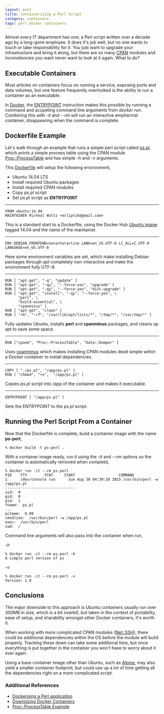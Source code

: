 ```yaml
---
layout: post
title: Containerizing a Perl Script
category: containers
tags: perl docker containers
---
```


Almost every IT department has one; a Perl script written over a decade ago by a long-gone employee. It does it's job well, but no one wants to touch or take responsibility for it. You just want to upgrade your infrastructure and bring it along, but there are so many [CPAN](http://www.cpan.org/) modules and inconsitencies you want never want to look at it again. What to do?

## Executable Containers

Most articles on containers focus on running a service, exposing ports and data volumes, but one feature frequently overlooked is the ability to run a container as an executable.

In [Docker](https://www.docker.com), the [ENTRYPOINT](https://docs.docker.com/reference/builder/#entrypoint) instruction makes this possible by running a command and accpeting command line arguments from *docker run*. Combining this with *-it* and *--rm* will run an interactive emphermal container, disappearing when the command is complete.

## Dockerfile Example

Let's walk through an example that runs a simple perl script called [ps.pl](https://gist.github.com/ecliptik/9a868cbe348d87a5141a#file-ps-pl), which prints a simple process table using the CPAN module [Proc::ProcessTable](http://search.cpan.org/~durist/Proc-ProcessTable-0.39/ProcessTable.pm) and has simple *-h* and *-v* arguments.

This [Dockerfile](https://gist.github.com/ecliptik/9a868cbe348d87a5141a#file-dockerfile) will setup the following environment,

- Ubuntu 14.04 LTS
- Install required Ubuntu packages
- Install required CPAN modules
- Copy ps.pl script
- Set ps.pl script as **ENTRYPOINT**

---

```
FROM ubuntu:14.04
MAINTAINER Micheal Waltz <ecliptik@gmail.com>
```

This is a standard start to a Dockerfile, using the Docker Hub [Ubuntu image](https://hub.docker.com/_/ubuntu/) tagged 14.04 and the name of the maintainer.

---

```
ENV DEBIAN_FRONTEND=noninteractive LANG=en_US.UTF-8 LC_ALL=C.UTF-8 LANGUAGE=en_US.UTF-8
```

Here some environment variables are set, which make installing Debian packages through *apt* completely non-interactive and make the environment fully UTF-8.

---

```
RUN [ "apt-get", "-q", "update" ]
RUN [ "apt-get", "-qy", "--force-yes", "upgrade" ]
RUN [ "apt-get", "-qy", "--force-yes", "dist-upgrade" ]
RUN [ "apt-get", "install", "-qy", "--force-yes", \
      "perl", \
      "build-essential", \
      "cpanminus" ]
RUN [ "apt-get", "clean" ]
RUN [ "rm", "-rf", "/var/lib/apt/lists/*", "/tmp/*", "/var/tmp/*" ]
```

Fully updates Ubuntu, installs **perl** and **cpanminus** packages, and cleans up apt to save some space.

---

```
RUN ["cpanm", "Proc::ProcessTable", "Data::Dumper" ]
```

Uses [cpanminus](http://search.cpan.org/~miyagawa/App-cpanminus-0.05/cpanm) which makes installing CPAN modules dead simple within a Docker container to install dependencies.

---

```
COPY [ "./ps.pl", "/app/ps.pl" ]
RUN [ "chmod", "+x",  "/app/ps.pl" ]
```

Copies *ps.pl* script into /app of the container and makes it executable.

---

```
ENTRYPOINT [ "/app/ps.pl" ]
```

Sets the ENTRYPOINT to the *ps.pl* script.

## Running the Perl Script From a Container

Now that the Dockerfile is complete, build a container image with the name **ps-perl**,

```shell
% docker build -t ps-perl .
```

With a container image ready, run it using the *-it* and *--rm* options so the container is automatically removed when completd,

```shell
% docker run -it --rm ps-perl
PID    TTY        STAT     START                    COMMAND
1      /dev/console run      Sun Aug 30 04:39:38 2015 /usr/bin/perl -w /app/ps.pl
--------------------------------
uid:  0
gid:  0
pid:  1
fname:  ps.pl
...
pctmem:  0.08
cmndline:  /usr/bin/perl -w /app/ps.pl
exec:  /usr/bin/perl
cwd:  /
```

Command line arguments will also pass into the container when run,

*-h*

```shell
% docker run -it --rm ps-perl -h
A simple perl version of ps
```

*-v*

```shell
% docker run -it --rm ps-perl -v
Version: 1.0
```

## Conclusions

The major downside to this approach is Ubuntu containers usually run over 300MB in size, which is a bit overkill, but taken in the context of portability, ease of setup, and sharability amongst other Docker containers, it's worth it.

When working with more complicated CPAN modules ([Net::SSH](http://search.cpan.org/dist/Net-SSH/SSH.pm)), there could be additional dependencies within the OS before the module will build properly. Tracking these down can take some additional time, but once everything is put together in the container you won't have to worry about it ever again.

Using a base container image other than Ubuntu, such as [Alpine](https://hub.docker.com/_/perl/), may also yield a smaller container footprint, but could use up a lot of time getting all the dependencies right on a more complicated script.

### Additional References

- [Dockerising a Perl application](http://robn.io/docker-perl/)
- [Downsizing Docker Containers](https://intercityup.com/blog/downsizing-docker-containers.html)
- [Proc::ProcessTable Example](http://search.cpan.org/~durist/Proc-ProcessTable-0.39/ProcessTable.pm)
